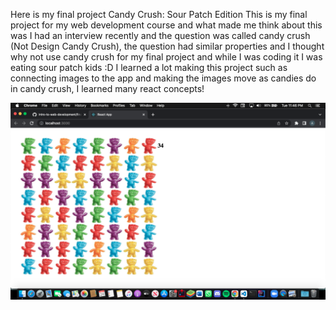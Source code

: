 Here is my final project
Candy Crush: Sour Patch Edition
This is my final project for my web development course and what made me think about this was I had an interview recently and the question was called candy crush (Not Design Candy Crush), the question had similar properties and I thought why not use candy crush for my final project and while I was coding it I was eating sour patch kids :D
I learned a lot making this project such as connecting images to the app and making the images move as candies do in candy crush, I learned many react concepts!


![Alt text](/src/pic1.png)
